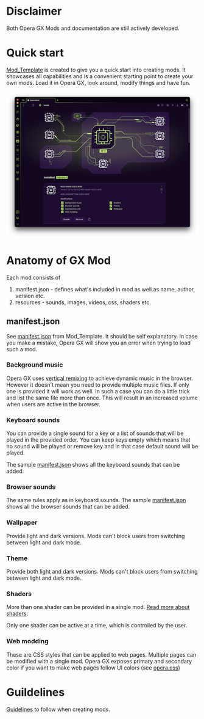 # Disclaimer

Both Opera GX Mods and documentation are still actively developed. 

# Quick start

[Mod_Template](Mod_Template) is created to give you a quick start into creating mods. It showcases all capabilities and is a convenient starting point to create your own mods. Load it in Opera GX, look around, modify things and have fun.

![Loaded Mod Template](images/loaded_mod_template.png)

# Anatomy of GX Mod

Each mod consists of

1. manifest.json - defines what's included in mod as well as name, author, version etc.
2. resources - sounds, images, videos, css, shaders etc. 

## manifest.json 

See [manifest.json](Mod_Template/manifest.json) from Mod_Template. It should be self explanatory. In case you make a mistake, Opera GX will show you an error when trying to load such a mod.

### Background music

Opera GX uses [vertical remixing](https://gamemaker.io/en/blog/compose-video-game-music) to achieve dynamic music in the browser. However it doesn't mean you need to provide multiple music files. If only one is provided it will work as well. In such a case you can do a little trick and list the same file more than once. This will result in an increased volume when users are active in the browser.

### Keyboard sounds

You can provide a single sound for a key or a list of sounds that will be played in the provided order. You can keep keys empty which means that no sound will be played or remove key and in that case default sound will be played.

The sample [manifest.json](Mod_Template/manifest.json) shows all the keyboard sounds that can be added.

### Browser sounds

The same rules apply as in keyboard sounds. The sample [manifest.json](Mod_Template/manifest.json) shows all the browser sounds that can be added.

### Wallpaper

Provide light and dark versions. Mods can't block users from switching between light and dark mode.

### Theme

Provide both light and dark versions. Mods can't block users from switching between light and dark mode.

### Shaders

More than one shader can be provided in a single mod. [Read more about shaders](shaders.md).

Only one shader can be active at a time, which is controlled by the user.

### Web modding

These are CSS styles that can be applied to web pages. Multiple pages can be modified with a single mod. Opera GX exposes primary and secondary color if you want to make web pages follow UI colors (see [opera.css](Mod_Template/webmodding/opera.css))

# Guildelines

[Guidelines](guidelines.md) to follow when creating mods.



